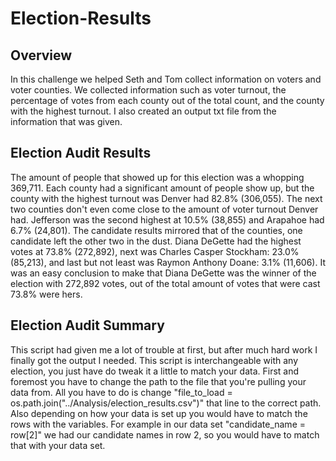 # Election-Results
## Overview
In this challenge we helped Seth and Tom collect information on voters and voter counties. We collected information such as voter turnout, the percentage of votes from each county out of the total count, and the county with the highest turnout. I also created an output txt file from the information that was given.
## Election Audit Results
The amount of people that showed up for this election was a whopping 369,711. Each county had a significant amount of people show up, but the county with the highest turnout was Denver had 82.8% (306,055). The next two counties don't even come close to the amount of voter turnout Denver had. Jefferson was the second highest at 10.5% (38,855) and Arapahoe had 6.7% (24,801). The candidate results mirrored that of the counties, one candidate left the other two in the dust. Diana DeGette had the highest votes at 73.8% (272,892), next was Charles Casper Stockham: 23.0% (85,213), and last but not least was Raymon Anthony Doane: 3.1% (11,606). It was an easy conclusion to make that Diana DeGette was the winner of the election with 272,892 votes, out of the total amount of votes that were cast 73.8% were hers.
## Election Audit Summary
This script had given me a lot of trouble at first, but after much hard work I finally got the output I needed. This script is interchangeable with any election, you just have do tweak it a little to match your data. First and foremost you have to change the path to the file that you're pulling your data from. All you have to do is change "file_to_load = os.path.join("../Analysis/election_results.csv")" that line to the correct path. Also depending on how your data is set up you would have to match the rows with the variables. For example in our data set "candidate_name = row[2]" we had our candidate names in row 2, so you would have to match that with your data set.
